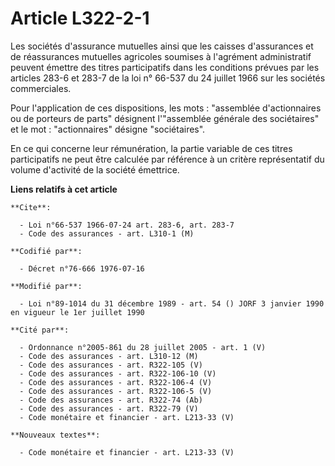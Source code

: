 # Article L322-2-1

Les sociétés d'assurance mutuelles ainsi que les caisses d'assurances et de réassurances mutuelles agricoles soumises à
l'agrément administratif peuvent émettre des titres participatifs dans les conditions prévues par les articles 283-6 et 283-7
de la loi n° 66-537 du 24 juillet 1966 sur les sociétés commerciales.

Pour l'application de ces dispositions, les mots : "assemblée d'actionnaires ou de porteurs de parts" désignent l'"assemblée
générale des sociétaires" et le mot : "actionnaires" désigne "sociétaires".

En ce qui concerne leur rémunération, la partie variable de ces titres participatifs ne peut être calculée par référence à un
critère représentatif du volume d'activité de la société émettrice.

**Liens relatifs à cet article**

	**Cite**:

	  - Loi n°66-537 1966-07-24 art. 283-6, art. 283-7
	  - Code des assurances - art. L310-1 (M)

	**Codifié par**:

	  - Décret n°76-666 1976-07-16

	**Modifié par**:

	  - Loi n°89-1014 du 31 décembre 1989 - art. 54 () JORF 3 janvier 1990 en vigueur le 1er juillet 1990

	**Cité par**:

	  - Ordonnance n°2005-861 du 28 juillet 2005 - art. 1 (V)
	  - Code des assurances - art. L310-12 (M)
	  - Code des assurances - art. R322-105 (V)
	  - Code des assurances - art. R322-106-10 (V)
	  - Code des assurances - art. R322-106-4 (V)
	  - Code des assurances - art. R322-106-5 (V)
	  - Code des assurances - art. R322-74 (Ab)
	  - Code des assurances - art. R322-79 (V)
	  - Code monétaire et financier - art. L213-33 (V)

	**Nouveaux textes**:

	  - Code monétaire et financier - art. L213-33 (V)
